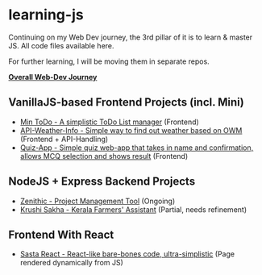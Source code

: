 # learning-js
Continuing on my Web Dev journey, the 3rd pillar of it is to learn &amp; master JS. All code files available here.

For further learning, I will be moving them in separate repos.

**[Overall Web-Dev Journey](https://github.com/SwaroopSRP/learning-web-dev)**

## VanillaJS-based Frontend Projects (incl. Mini)
- [Min ToDo - A simplistic ToDo List manager](https://github.com/SwaroopSRP/min-todo) (Frontend)
- [API-Weather-Info - Simple way to find out weather based on OWM](https://github.com/SwaroopSRP/learning-web-dev/tree/main/api-weather-info) (Frontend + API-Handling)
- [Quiz-App - Simple quiz web-app that takes in name and confirmation, allows MCQ selection and shows result](https://github.com/SwaroopSRP/learning-web-dev/tree/main/quiz-app) (Frontend)

## NodeJS + Express Backend Projects
- [Zenithic - Project Management Tool](https://github.com/SwaroopSRP/zenithic-core) (Ongoing)
- [Krushi Sakha - Kerala Farmers' Assistant](https://github.com/Swaroop/krushi-sakha-backend) (Partial, needs refinement)

## Frontend With React
- [Sasta React - React-like bare-bones code, ultra-simplistic](https://github.com/learning-js/concepts/frontend/sasta-react/index.html) (Page rendered dynamically from JS)
